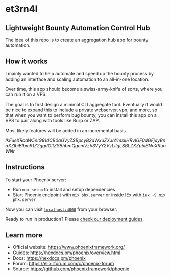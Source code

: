 # et3rn4l

## Lightweight Bounty Automation Control Hub

The idea of this repo is to create an aggregation hub app for bounty automation.

## How it works

I mainly wanted to help automate and speed up the bounty process by adding an interface and scaling automation to an all-in-one location.

Over time, this app should become a swiss-army-knife of sorts, where you can run it on a VPS.

The goal is to first design a minimal CLI aggregate tool.  Eventually it would be nice to expand this to include a private webserver, vpn, and more, so that when you want to perform bug bounty, you can install this app on a VPS to pair along with tools like Burp or ZAP.

Most likely features will be added in an incremental basis.

*IkFueXRoaW5nIG91dCB0aGVyZSBpcyB2dWxuZXJhYmxlIHRvIGF0dGFjayBnaXZlbiBlbm91Z2ggdGltZSBhbmQgcmVzb3VyY2VzLiIgLSBLZXZpbiBNaXRuaWNr*

## Instructions

To start your Phoenix server:

  * Run `mix setup` to install and setup dependencies
  * Start Phoenix endpoint with `mix phx.server` or inside IEx with `iex -S mix phx.server`

Now you can visit [`localhost:4000`](http://localhost:4000) from your browser.

Ready to run in production? Please [check our deployment guides](https://hexdocs.pm/phoenix/deployment.html).

## Learn more

  * Official website: https://www.phoenixframework.org/
  * Guides: https://hexdocs.pm/phoenix/overview.html
  * Docs: https://hexdocs.pm/phoenix
  * Forum: https://elixirforum.com/c/phoenix-forum
  * Source: https://github.com/phoenixframework/phoenix
